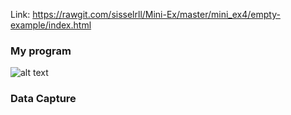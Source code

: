 Link: https://rawgit.com/sisselrll/Mini-Ex/master/mini_ex4/empty-example/index.html

### My program 

![alt text](screenshot.png)

### Data Capture 
